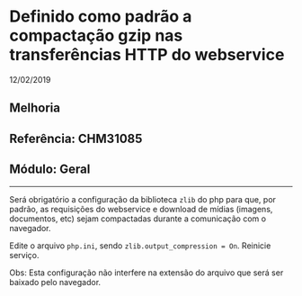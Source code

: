 # Definido como padrão a compactação gzip nas transferências HTTP do webservice
12/02/2019
## Melhoria
## Referência: CHM31085
## Módulo: Geral
***

Será obrigatório a configuração da biblioteca `zlib` do php para que, por padrão, as requisições do webservice e download de mídias (imagens, documentos, etc) sejam compactadas durante a comunicação com o navegador. 

Edite o arquivo `php.ini`, sendo `zlib.output_compression = On`. Reinicie serviço.

Obs: Esta configuração não interfere na extensão do arquivo que será ser baixado pelo navegador.